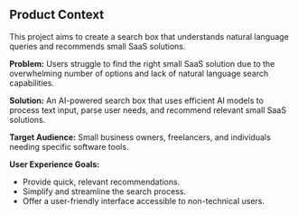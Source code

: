 ## Product Context

This project aims to create a search box that understands natural language queries and recommends small SaaS solutions.

**Problem:** Users struggle to find the right small SaaS solution due to the overwhelming number of options and lack of natural language search capabilities.

**Solution:** An AI-powered search box that uses efficient AI models to process text input, parse user needs, and recommend relevant small SaaS solutions.

**Target Audience:** Small business owners, freelancers, and individuals needing specific software tools.

**User Experience Goals:**
*   Provide quick, relevant recommendations.
*   Simplify and streamline the search process.
*   Offer a user-friendly interface accessible to non-technical users.

